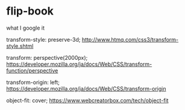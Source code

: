 # flip-book


what I google it

transform-style: preserve-3d;
http://www.htmq.com/css3/transform-style.shtml

transform: perspective(2000px);
https://developer.mozilla.org/ja/docs/Web/CSS/transform-function/perspective

 transform-origin: left;
https://developer.mozilla.org/ja/docs/Web/CSS/transform-origin

object-fit: cover;
https://www.webcreatorbox.com/tech/object-fit
